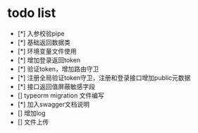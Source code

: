 # todo list
- [*] 入参校验pipe
- [*] 基础返回数据类
- [*] 环境变量文件使用
- [*] 增加登录返回token
- [*] 验证token，增加路由守卫
- [*] 注册全局验证token守卫，注册和登录接口增加public元数据
- [*] 接口返回值屏蔽敏感字段
- [] typeorm migration 文件编写
- [*] 加入swagger文档说明
- [] 增加log
- [] 文件上传
